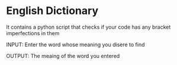 # English Dictionary
It contains a python script that checks if your code has any bracket imperfections in them

INPUT:
Enter the word whose meaning you disere to find

OUTPUT:
The meaing of the word you entered
